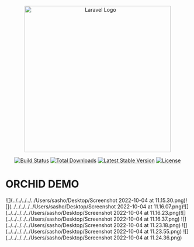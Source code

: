 <p align="center"><a href="https://laravel.com" target="_blank"><img src="https://raw.githubusercontent.com/laravel/art/master/logo-lockup/5%20SVG/2%20CMYK/1%20Full%20Color/laravel-logolockup-cmyk-red.svg" width="400" alt="Laravel Logo"></a></p>

<p align="center">
<a href="https://travis-ci.org/laravel/framework"><img src="https://travis-ci.org/laravel/framework.svg" alt="Build Status"></a>
<a href="https://packagist.org/packages/laravel/framework"><img src="https://img.shields.io/packagist/dt/laravel/framework" alt="Total Downloads"></a>
<a href="https://packagist.org/packages/laravel/framework"><img src="https://img.shields.io/packagist/v/laravel/framework" alt="Latest Stable Version"></a>
<a href="https://packagist.org/packages/laravel/framework"><img src="https://img.shields.io/packagist/l/laravel/framework" alt="License"></a>
</p>
<h1>ORCHID DEMO</h1>

![](../../../../../Users/sasho/Desktop/Screenshot 2022-10-04 at 11.15.30.png)![](../../../../../Users/sasho/Desktop/Screenshot 2022-10-04 at 11.16.07.png)![](../../../../../Users/sasho/Desktop/Screenshot 2022-10-04 at 11.16.23.png)![](../../../../../Users/sasho/Desktop/Screenshot 2022-10-04 at 11.16.37.png)
![](../../../../../Users/sasho/Desktop/Screenshot 2022-10-04 at 11.23.18.png)
![](../../../../../Users/sasho/Desktop/Screenshot 2022-10-04 at 11.23.55.png)
![](../../../../../Users/sasho/Desktop/Screenshot 2022-10-04 at 11.24.36.png)
